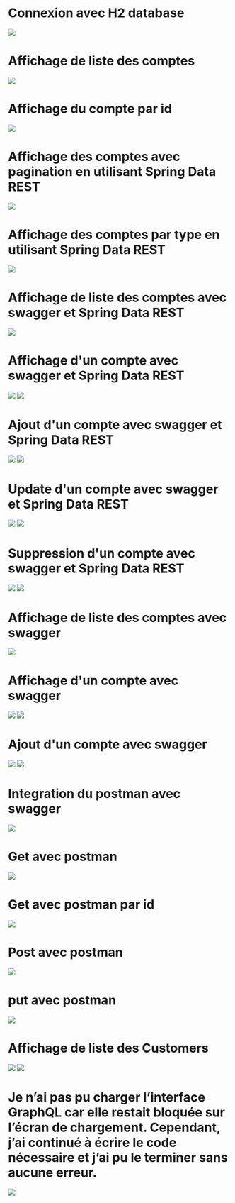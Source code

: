 <h1>Connexion avec H2 database </h1>
<img src="pictures/h2.jpg">
<h1>Affichage de liste des comptes </h1>
<img src="pictures/printofaccount.jpg">
<h1>Affichage du compte par id </h1>
<img src="pictures/printid.jpg">
<h1>Affichage des comptes avec pagination en utilisant Spring Data REST </h1>
<img src="pictures/pagination_data_rest.jpg">
<h1>Affichage des comptes par type en utilisant Spring Data REST</h1>
<img src="pictures/find_by_type_data_rest.jpg">
<h1>Affichage de liste des comptes avec swagger et Spring Data REST</h1>
<img src="pictures/get_swagger_dat_rest_data_rest.jpg">
<h1>Affichage d'un compte avec swagger et Spring Data REST</h1>
<img src="pictures/get_id_data_rest.jpg">
<img src="pictures/get_id2_data_rest.jpg">
<h1>Ajout d'un compte avec swagger et Spring Data REST</h1>
<img src="pictures/post_swagger_data_rest.jpg">
<img src="pictures/post_swagger2_data_rest.jpg">
<h1>Update d'un compte avec swagger et Spring Data REST</h1>
<img src="pictures/put_swagger_data_rest.jpg">
<img src="pictures/put_swagger2_data_rest.jpg">
<h1>Suppression  d'un compte avec swagger et Spring Data REST</h1>
<img src="pictures/delete_swagger_data_rest.jpg">
<img src="pictures/delete_swagger2_data_rest.jpg">
<h1>Affichage de liste des comptes avec swagger </h1>
<img src="pictures/get_swagger.jpg">
<h1>Affichage d'un compte avec swagger </h1>
<img src="pictures/get_id1.jpg">
<img src="pictures/get_id2.jpg">
<h1>Ajout d'un compte avec swagger </h1>
<img src="pictures/post_swagger.jpg">
<img src="pictures/post_swagger2.jpg">
<h1>Integration du postman avec swagger </h1>
<img src="pictures/integration_postman_swagger.jpg">
<h1>Get avec postman </h1>
<img src="pictures/postman_get.jpg">
<h1>Get avec postman par id </h1>
<img src="pictures/get_id_postman.jpg">
<h1>Post avec postman  </h1>
<img src="pictures/post_postman.jpg">
<h1>put avec postman  </h1>
<img src="pictures/put_postman.jpg">
<h1>Affichage de liste des Customers </h1>
<img src="pictures/customers.jpg">
<img src="pictures/bankaccount_customer.jpg">
<h1>Je n’ai pas pu charger l’interface GraphQL car elle restait bloquée sur l’écran de chargement. Cependant, j’ai continué à écrire le code nécessaire et j’ai pu le terminer sans aucune erreur.</h1>
<img src="pictures/loading.jpg">

